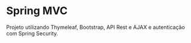 # Spring MVC
Projeto utilizando Thymeleaf, Bootstrap, API Rest e AJAX e autenticação com Spring Security.
